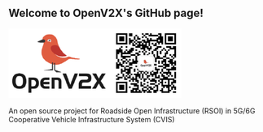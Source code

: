 ## Welcome to OpenV2X's GitHub page!

![](images/openv2x.png)

An open source project for Roadside Open Infrastructure (RSOI) in 5G/6G Cooperative Vehicle Infrastructure System (CVIS)